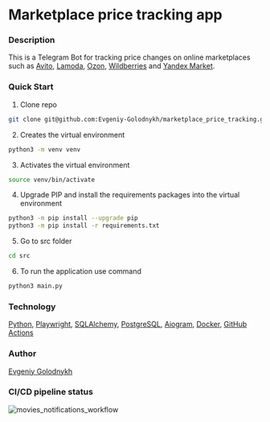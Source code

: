 # Marketplace price tracking app

### Description
This is a Telegram Bot for tracking price changes on online marketplaces such as [Avito](https://www.avito.ru/), [Lamoda](https://www.lamoda.ru), [Ozon](https://www.ozon.ru/), [Wildberries](https://www.wildberries.ru) and [Yandex Market](https://market.yandex.ru).

### Quick Start
1. Clone repo
```bash
git clone git@github.com:Evgeniy-Golodnykh/marketplace_price_tracking.git
```
2. Creates the virtual environment
```bash
python3 -m venv venv
```
3. Activates the virtual environment
```bash
source venv/bin/activate
```
4. Upgrade PIP and install the requirements packages into the virtual environment
```bash
python3 -m pip install --upgrade pip
python3 -m pip install -r requirements.txt
```
5. Go to src folder
```bash
cd src
```
6. To run the application use command
```bash
python3 main.py
```

### Technology
[Python](https://www.python.org), [Playwright](https://playwright.dev/python/), [SQLAlchemy](https://www.sqlalchemy.org), [PostgreSQL](https://www.postgresql.org), [Aiogram](https://aiogram.dev), [Docker](https://www.docker.com), [GitHub Actions](https://github.com/features/actions)

### Author
[Evgeniy Golodnykh](https://github.com/Evgeniy-Golodnykh)

### CI/CD pipeline status
![movies_notifications_workflow](https://github.com/Evgeniy-Golodnykh/movies_notification/actions/workflows/movies_notifications_workflow.yml/badge.svg)
